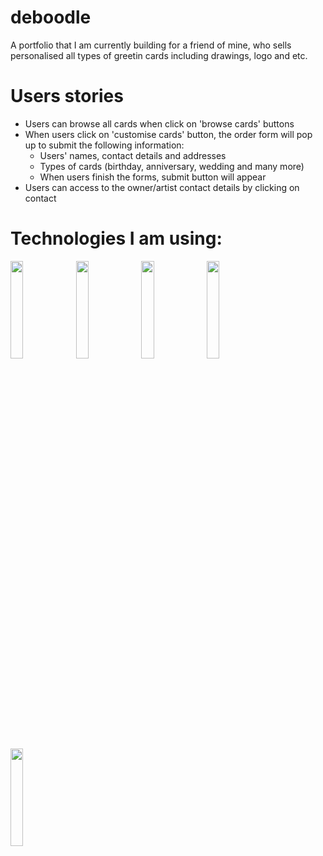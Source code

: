 # deboodle
A portfolio that I am currently building for a friend of mine, who sells personalised all types of greetin cards including drawings, logo and etc.

# Users stories
- Users can browse all cards when click on 'browse cards' buttons
- When users click on 'customise cards' button, the order form will pop up to submit the following information:
  - Users' names, contact details and addresses
  - Types of cards (birthday, anniversary, wedding and many more)
  - When users finish the forms, submit button will appear
 - Users can access to the owner/artist contact details by clicking on contact

# Technologies I am using:
<div>
  <img src="https://www.import.io/wp-content/uploads/2017/10/React-logo.png" width="20%">
  <img src="https://miro.medium.com/max/1200/1*I1bJuD1D5G2FvWP5IVyyFQ.png" width="20%">
  <img src="https://blog.alexdevero.com/wp-content/uploads/2015/03/sass-logo.jpg" width="20%">
  <img src="https://miro.medium.com/max/9350/1*BCPTI5sT2C9JH76__X2WUg.png" width="20%">
  <img src="https://www.agnosticdev.com/sites/default/files/2016-01/npm-logo_1.png" width="20%">
</div>
